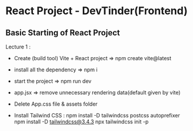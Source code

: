 # React Project - DevTinder(Frontend)

## Basic Starting of React Project

Lecture 1 :

- Create (build tool) Vite + React project => npm create vite@latest
- install all the dependency => npm i
- start the project => npm run dev
- app.jsx => remove unnecessary rendering data(default given by vite)
- Delete App.css file & assets folder

- Install Tailwind CSS :
  npm install -D tailwindcss postcss autoprefixer
  npm install -D tailwindcss@3.4.3
  npx tailwindcss init -p
